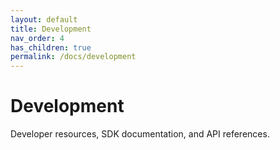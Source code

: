 ```yaml
---
layout: default
title: Development
nav_order: 4
has_children: true
permalink: /docs/development
---
```


# Development

Developer resources, SDK documentation, and API references.